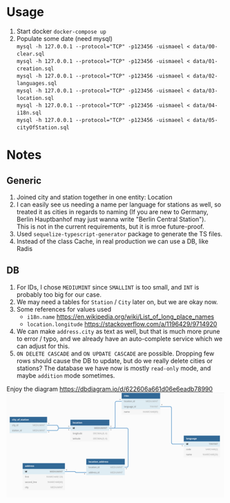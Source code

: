 # Usage
1. Start docker `docker-compose up`
2. Populate some date (need mysql)  
    `mysql -h 127.0.0.1 --protocol="TCP" -p123456 -uismaeel < data/00-clear.sql`  
    `mysql -h 127.0.0.1 --protocol="TCP" -p123456 -uismaeel < data/01-creation.sql`  
    `mysql -h 127.0.0.1 --protocol="TCP" -p123456 -uismaeel < data/02-languages.sql`  
    `mysql -h 127.0.0.1 --protocol="TCP" -p123456 -uismaeel < data/03-location.sql`  
    `mysql -h 127.0.0.1 --protocol="TCP" -p123456 -uismaeel < data/04-i18n.sql`  
    `mysql -h 127.0.0.1 --protocol="TCP" -p123456 -uismaeel < data/05-cityOfStation.sql`  


# Notes
## Generic
1. Joined city and station together in one entity: Location
1. I can easily see us needing a name per language for stations as well, so treated it as cities in regards to naming (If you are new to Germany, Berlin Hauptbanhof may just wanna write "Berlin Central Station").  
This is not in the current requirements, but it is mroe future-proof.
1. Used `sequelize-typescript-generator` package to generate the TS files.
1. Instead of the class Cache, in real production we can use a DB, like Radis

## DB
1. For IDs, I chose `MEDIUMINT` since `SMALLINT` is too small, and `INT` is probably too big for our case.
1. We may need a tables for `Station` / `City` later on, but we are okay now.
1. Some references for values used
    - `i18n.name` https://en.wikipedia.org/wiki/List_of_long_place_names
    - `location.longitude` https://stackoverflow.com/a/1196429/9714920
1. We can make `address.city` as text as well, but that is much more prune to error / typo, and we already have an auto-complete service which we can adjust for this.
1. `ON DELETE CASCADE` and `ON UPDATE CASCADE` are possible. Dropping few rows should cause the DB to update, but do we really delete cities or stations? The database we have now is mostly `read-only` mode, and maybe `addition` mode sometimes.

Enjoy the diagram https://dbdiagram.io/d/622606a661d06e6eadb78990
![Schema](schema.png)